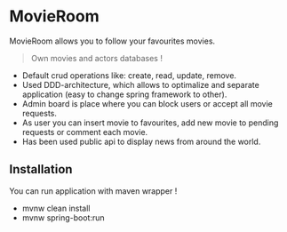 # MovieRoom

MovieRoom allows you to follow your favourites movies.

> Own movies and actors databases !

* Default crud operations like: create, read, update, remove.
* Used DDD-architecture, which allows to optimalize and separate application (easy to change spring framework to other).
* Admin board is place where you can block users or accept all movie requests.
* As user you can insert movie to favourites, add new movie to pending requests or comment each movie.
* Has been used public api to display news from around the world.

## Installation

You can run application with maven wrapper !
- mvnw clean install
- mvnw spring-boot:run

